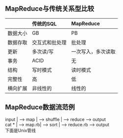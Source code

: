 ## MapReduce与传统关系型比较

| |传统的SQL |MapReduce |
| :---| :------ | :------ |
|数据大小|GB|PB|
|数据存取|交互式和批处理|批处理|
|更新|多次读/写|一次写入，多次读取|
|事务|ACID|无|
|结构|写时模式|读时模式|
|完整性|高|低|
|横向扩展|非线性的|线性的|

## MapReduce数据流范例
input | --> map   | --> shuffle | --> reduce    --> output   
cat * | --> map.rb| --> sort    | --> reduce.rb --> output  
下面是Unix管线
